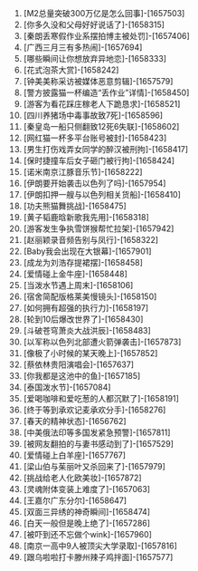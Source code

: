 
1. [M2总量突破300万亿是怎么回事]-[1657503]
1. [你多久没和父母好好说话了]-[1658315]
1. [秦朗丢寒假作业系摆拍博主被处罚]-[1657406]
1. [广西三月三有多热闹]-[1657694]
1. [哪些瞬间让你想放弃异地恋]-[1658333]
1. [花式泡茶大赏]-[1658242]
1. [钟美美称采访被媒体恶意剪辑]-[1657579]
1. [警方披露猫一杯编造“丢作业”详情]-[1658450]
1. [游客为看花踩庄稼老人下跪恳求]-[1658521]
1. [四川养猪场中毒事故致7死]-[1658596]
1. [秦皇岛一船只侧翻致12死6失联]-[1658602]
1. [网红猫一杯多平台账号被封]-[1658423]
1. [男生打伤戏弄女同学的醉汉被刑拘]-[1658417]
1. [保时捷撞车后女子砸门被行拘]-[1658424]
1. [诺米南京江豚音乐节]-[1658222]
1. [伊朗要开始袭击以色列了吗]-[1657954]
1. [伊朗扣押一艘与以色列相关货船]-[1658410]
1. [功夫熊猫舞挑战]-[1658475]
1. [黄子韬鹿晗新歌我先用]-[1658318]
1. [游客发生争执雪饼猴帮忙拉架]-[1657942]
1. [赵丽颖录音频告别与凤行]-[1658322]
1. [Baby我会出现在大银幕]-[1657901]
1. [成龙为刘浩存提裙摆]-[1658458]
1. [爱情碰上金牛座]-[1658448]
1. [当泼水节遇上周末]-[1658106]
1. [宿舍简配版格莱美慢镜头]-[1658150]
1. [如何拥有超强的执行力]-[1658197]
1. [轮到10后爆改世界了]-[1658430]
1. [斗破苍穹萧炎大战洪辰]-[1658483]
1. [以军称以色列北部遭火箭弹袭击]-[1657873]
1. [像极了小时候的某天晚上]-[1657852]
1. [蔡依林贵阳演唱会]-[1657637]
1. [你我都是这池中的鱼]-[1657185]
1. [泰国泼水节]-[1657084]
1. [爱喝咖啡和爱吃葱的人都沉默了]-[1658191]
1. [终于等到承欢记麦承欢分手]-[1658276]
1. [春天的精神状态]-[1656762]
1. [中美俄法印等多国发紧急预警]-[1657811]
1. [被网友翻拍的与妻书感动到了]-[1657529]
1. [爱情碰上白羊座]-[1657767]
1. [梁山伯与茱丽叶又杀回来了]-[1657979]
1. [挑战给老人化欧美妆]-[1657872]
1. [灵魂附体变装上难度了]-[1657063]
1. [王嘉尔广东分尔]-[1658647]
1. [双面三异绣的神奇瞬间]-[1658474]
1. [白天一般但是晚上绝了]-[1657286]
1. [被吓到还不忘做个wink]-[1657960]
1. [南京一高中9人被顶尖大学录取]-[1657816]
1. [跟乌啦啦打卡滕州辣子鸡拌面]-[1657577]